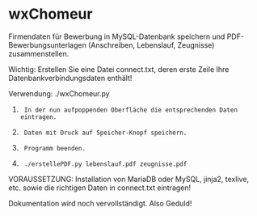 # wxChomeur
Firmendaten für Bewerbung in MySQL-Datenbank speichern und PDF-Bewerbungsunterlagen (Anschreiben, Lebenslauf, Zeugnisse) zusammenstellen.

Wichtig: Erstellen Sie eine Datei connect.txt, deren erste Zeile Ihre Datenbankverbindungsdaten enthält!

Verwendung: ./wxChomeur.py

1.	    In der nun aufpoppenden Oberfläche die entsprechenden Daten eintragen.
2.	    Daten mit Druck auf Speicher-Knopf speichern.
3.	    Programm beenden.
4.	    ./erstellePDF.py lebenslauf.pdf zeugnisse.pdf

VORAUSSETZUNG: Installation von MariaDB oder MySQL, jinja2, texlive, etc. sowie die richtigen Daten in connect.txt eintragen!

Dokumentation wird noch vervollständigt. Also Geduld!